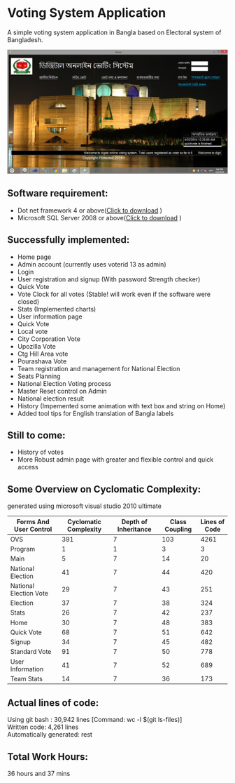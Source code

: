 Voting System Application  
============================

A simple voting system application in Bangla based on Electoral system of Bangladesh.

![HomePage](https://raw.githubusercontent.com/wasi0013/Voting-System/master/Voting-System-Snapshots/Home.jpg)

Software requirement:
----------------------------
  * Dot net framework 4 or above([Click to download](http://www.microsoft.com/en-us/download/details.aspx?id=40779)
)
  * Microsoft SQL Server 2008 or above([Click to download](http://www.microsoft.com/en-us/download/details.aspx?id=29062) )  

Successfully implemented:
-------------------------
  * Home page
  * Admin account (currently uses voterid 13 as admin)
  * Login
  * User registration and signup (With password Strength checker)
  * Quick Vote
  * Vote Clock for all votes (Stable! will work even if the software were closed)
  * Stats (Implemented charts)
  * User information page
  * Quick Vote
  * Local vote
  * City Corporation Vote
  * Upozilla Vote
  * Ctg Hill Area vote
  * Pourashava Vote
  * Team registration and management for National Election
  * Seats Planning 
  * National Election Voting process
  * Master Reset control on Admin
  * National election result
  * History (Impemented some animation with text box and string on Home)
  * Added tool tips for English translation of Bangla labels   

Still to come:
--------------

  * History of votes
  * More Robust admin page with greater and flexible control and quick access


Some Overview on Cyclomatic Complexity:
---------------------------------------
generated using microsoft visual studio 2010 ultimate 

|Forms And User Control	|Cyclomatic Complexity	|Depth of Inheritance	|Class Coupling	|Lines of Code|
|-----------------------|----------------------|---------------------|---------------|-------------|
|OVS	|391	|7	|103	|4261|
|Program	|1|	1|	3|	3|
|Main	|5	|7	|14	|20|
|National Election|	41	|7	|44	|420|
|National Election Vote|	29	|7	|43	|251|
|Election|	37	|7	|38|	324|
|Stats	|26	|7	|42|	237|
|Home	|30	|7	|48	|383|
|Quick Vote	|68	|7	|51	|642|
|Signup	|34	|7	|45	|482|
|Standard Vote	|91	|7	|50 |	778|
|User Information|	41	|7|	52|	689|
|Team Stats| 14|7|36|173|

Actual lines of code:
---------------------
Using git bash : 30,942 lines [Command: wc -l $(git ls-files)]  
Written code: 4,261 lines  
Automatically generated: rest

Total Work Hours:
-----------------
36 hours and 37 mins
